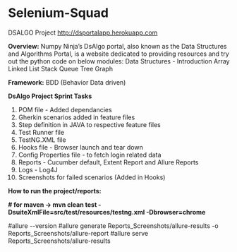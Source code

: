 # Selenium-Squad
DSALGO Project
http://dsportalapp.herokuapp.com

**Overview:**
Numpy Ninja’s DsAlgo portal, also known as the Data Structures and Algorithms Portal, is a website dedicated to providing resources and try out the python code on below modules:
Data Structures - Introduction
Array
Linked List
Stack
Queue
Tree
Graph


**Framework:** BDD (Behavior Data driven)


**DsAlgo Project Sprint Tasks**
1. POM file - Added dependancies
2. Gherkin scenarios added in feature files
3. Step definition in JAVA to respective feature files
4. Test Runner file
5. TestNG.XML file 
6. Hooks file - Browser launch and tear down
7. Config Properties file - to fetch login related data
8. Reports - Cucumber default, Extent Report and Allure Reports
9. Logs - Log4J
10. Screenshots for failed scenarios (Added in Hooks)


**How to run the project/reports:**

**# for maven -> mvn clean test -DsuiteXmlFile=src/test/resources/testng.xml -Dbrowser=chrome**

#allure --version
#allure generate Reports_Screenshots/allure-results -o Reports_Screenshots/allure-report
#allure serve Reports_Screenshots/allure-results




